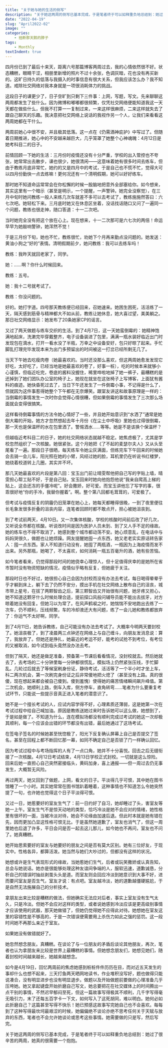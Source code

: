 ```yaml
---
title: "关于她与她的生活的侧写"
description: "关于她这两周的侧写已基本完成，于是笔者终于可以如释重负地总结到：她过了很辛苦的两周，她真的很需要一个抱抱。"
date: "2022-04-19"
slug: "April2022-02"
image: ""
categories:
    - 扭断那天鹅的脖子
tags:
    - Monthly
textIndent: true
---
```


四月份已到了最后十来天，距离六号那篇博客两周过去，我的心情依然很不好。状态糟糕，眼睛干涩，相册里新增的照片不过十余张，色调灰暗，花也没有再买新的。这旷日持久的低落与我摄入的时事信息有很大关系，但我应该怎么办？我不知道。戒除社交网络对我本身就是一项很消耗体力的挑战。

这段日子的课更少了，日子空旷到只剩下三件事：上网，写题，写文。先来聊聊这两周都发生了些什么。因为微博和嘟嘟都很频繁，仅凭社交网络便能知道我这一天天都在做些什么，但我不打算一一复制过来，一来这样很麻烦，二来这样就失去了跟自己聊天的乐趣。我决意把社交网络上说话的我视作另一个人，让我们来看看这两周她都在干什么。

两周前她心中很不安，并且极其低落。这一点在《仍需酒神庇护》中写过了。但随着日期推进，她心中的不安越来越巨大，几乎笼罩了她整个心神魂魄：4月12日是她考科目二的日子。

前情回顾一下她的生活：三月份时疫情还没有十分严重，学校的出入管控也不夸张，她常常出去散步，课也很少，她很清闲——这意味着她有很多时间去练车，但由于教练月底非常忙，她约的又是四月中的考试，于是自己也不慌不忙，觉得大可以四月份勤快一点去练嘛！更何况还有一个清明假期，她可以好好练车。

那时她不知道命运常常会在你松懈的时候一股脑地把意外全部塞给你。如今想来，其实这里有一个暗示（甚至是明示，一个提醒，一声警钟。她完全没察觉），在三月中旬时她问教练一般人来练几次车就差不多可以去考试了，教练施施然答曰：六七次吧。她轻松下来。三月底时她又在休息区坐着，没话找话随口又问了一遍同一个问题，教练也很走神，随口答道：十一二次吧。

当时她完全没有把这个放在心上。现在想来，十一二次那可是六七次的两倍！命运早早为她敲响警钟，她浑然不觉！

于是三月份下旬，她也不忙，教练很忙，劝她下个月再来勤点没问题的。她发送：黄油小狗之“好的”表情。清明假期前夕，她问教练：我可以去练车吗！

教练：我昨天就回老家了，同学。

她：……啊？你什么时候回来。

教练：五号。

她：我十二号就考试了。

教练：你没问题的。

好的。她打字道。四号那天教练便已经回来，召她速来。她困生困死，活活练了一天，隔天感到筋骨与精神都大不如从前，教练让她休息，她大喜过望，美美躺之。那日社交网络显示：她发布了20条她家CP的谣言。

又过了两天做题与练车交织的生活。到了4月7日，这一天她蛮倒霉的：她精神饱满地起床，洗漱完毕穿戴整齐，电子设备装进了包里，满满一瓶水装好临近出门时发现包在滴水，打开一看水没了半瓶，万幸之中设备安好，包只好晾了起来。手忙脚乱打理完毕发现本来为出门多预留出的时间被这一打岔已经所剩无几了。

当天下午她去吃瘦肉卷（她最喜欢的。当时还没那么喜欢，但这两周她愈发发现它好吃，太好吃了，已经当地是她最喜欢的卷了，好事一桩），吃的时候本来就够小心谨慎，但临近吃完，卷底的酱料没握住，稀里哗啦地掉了她一裤子，最糟糕的是还掉到了她们团队办公室的椅子上，她现在就坐在这张椅子上写博客，上面犹有酱料的痕迹。她快昏死过去了，当日下午还发生了一件倒霉小事，不记得是什么了，但就因为这件事惹得她整个下午都在无奈爆笑。跟室友讲这和故事原理是一样的：当倒霉的事情发生一次时你会觉得心情很糟，但如果倒霉的事情发生了三次那么场面就会变得很搞笑。

这样看待倒霉事情的方法令她心情好了一些，并且她开始意识到“水洒了”通常是她倒大霉的开始，她方才忽然想起去年十月份《在尘土中呼吸》里她也过得很倒霉，那一天也是保温杯的水在包里洒了。警惕洒水……等等。她是不是该换个保温杯？

但越临近考科目二的日子，她的社交网络状态就越不稳定。她焦虑极了，尤其是学校忽然组织了一次核酸。她很紧张。这个月她把《了不起的麦瑟尔夫人》又从头至尾看了一遍。那段日子很晒，每天练车令她尘灰满面，但练完车下午回来的时候她会去骑一会儿车，阳光照在她的小臂，风经过她的脸，耳机里仍在听说书红楼梦，她绕着校道转上几圈，其实并不坏。

那几天她最喜欢的片段是第八回：宝玉出门前让晴雯帮他把自己写的字贴上墙，晴雯担心帮工贴不好，于是自己贴，宝玉回来时她向他抱怨他说“我亲自爬高上梯的贴上，这会还冻的手僵冷呢”。好会撒娇，好可爱。而宝玉讲他忘了写字的事，很乖很好地“你的手冷，我替你握着”。啊。整个第八回都毛茸茸的，可爱极了。

但考试与疫情反复的阴霾仍旧笼罩在她心上，她每天都睡得很晚，一到了夜里便往长毛象发很多折叠的沮丧内容，连笔者回顾时都不敢点开，担心被她沮丧到。

到了考试前两天，4月10日。又一次集体核酸，学校的核酸时间前后改了好几次，又听说全市都在核酸。听说改时间是因为医护人员未到、到了又人手不足的缘故。她的练车也不得不取消了，她感到整个城市都动荡不安。她心烦意乱，在电话中与妈妈哭很久，做题也让她烦躁。网友提醒她囤一点东西，她又老老实实原话转告家人：囤一点东西。家人不知道行动没有，她囤了两瓶酒，一瓶因为上海疫情而发不出来。另外那瓶，她喝了，不太喜欢，如何消耗一瓶五百毫升的酒，她有些苦恼。

如今笔者看来，仍觉得那段时间的她侥幸心理惊人，但十足值得庆幸的是她所在省市暂时没有物资短缺的情况，疫情似乎略有反复，但她疲于关注。

那段时日也不好过，她很担心自己会因为封校而没有办法去考试，每日喝得晕晕乎乎才躺到床上，躺下去了仍然不安分，摸出手机在社交网络上散布自己的沮丧，城市带上星号，在拔了两颗智齿之后，第三颗智齿又开始很有问题，她牙疼又担心，她不知道这颗牙什么时候处理合适，提前探口风般问辅导员能不能出去拔牙，对方晾着她没有回复。但她习以为常了。在风声鹤唳之时，她惴惴不安地跑出去练了一次车，仍不顺利，压线频繁，车的冷却液还大有问题，练了一会儿她和教练都放弃了：你运气不太好啊，同学。

到了4月11日，她告诉教练，自己可能没有办法去考试了。大概率今明两天要封校了。她沮丧极了，到了凌晨两三点钟还在网络上与自己缠斗，向朋友发消息说：算了，我放弃了。但她还是挣扎，她最近的考运不好，能考的试抢不到考位，有考位的又被取消，如今试到临头竟然没办法去考。

但到了隔天，她还是做足准备，预备第一节课后看看情况，没封校就去。然后她就去了，去考场的二十分钟里每一分钟都很慌乱，模拟场上仍然紧张压线，手忙脚乱。几轮过后就去了等候室刷身份证，静待考试，活活等了一个半小时才坐上车，科二两次机会，第一次刷完身份证之后非常傻地把火熄了（甚至没有上路。真的很傻，现在想起来都会被自己傻到。傻到羞愧）使得她的痛苦情绪瞬间飙升峰值。第二次机会，她顺利上路，倒车入库，侧方停车，直角转弯……笔者为什么要重复考试环节，只能说一些提示音真正进入笔者的潜意识了。

她不是一个擅长考试的人，应试内容学得不好，心理素质还薄弱，这是她第一次在考试过程中给自己喊加油。原因是教练送她过来时告诉她可以这么做，她想到了，于是如是做了。不知道为什么，连在模拟场都没有顺利完成过考试的她这一次却极其顺利，每一个应该会出错的环节都没有出错，最后她通过了这场考试。

在签电子签名的时候她甚至恍惚极了，阳光下反复确认屏幕上自己是否提交了签名，甚至在回程上都不断回忆那一幕，如同不确定自己是否锁了门一样确认回忆。

因为考试过程中与考场指挥的人有了一点口角，她并不十分喜悦。回去之后无缝衔接了一次核酸。4月12日考试结束，4月13日学校正式封校。一切就是这么惊险。回来后她一直担心自己突然密接临头，黄码加身，喜上通报——但一周过去仍无事发生，大概暂无风险。

再过两天，她又回到了做题，上网，看文的日子。平淡得几乎可恨，其中她在图书馆睡了一个小时。其实她常常在图书馆趴着睡着，这种事情也不知道怎么令她突然提了一句，也许她也觉得这个日子平淡得可恨。

又过一日，她惹要好的室友生气了：前一日约好了自习，她却睡过了头，害室友等她一上午。室友生气不是惊天动地的类型，恰巧冷淡是她不会应对的情绪，她性格里有很坏的一面，当被冷淡对待，她会不论缘由加速后退。但此时本就是她有错在先，因而更加凸显这性格可恨无比。于是虽然她道歉了，室友也消气了，但这一周里她也后退了许多，平日会问是否一起去这儿那儿，如今她也不再问，室友也不问了。她真糟糕。

她开始思索要好的室友与她要好的朋友之间是否有莫大区别。她有三位好友，于现实中。性格各异，都算活泼。她当然与她们大吵过的，但都没有这样的状况。

她想或许是生气表现形式的缘故，当她惹她们生气，后者或玩笑撒娇或认真告知，总会与她说话。她亦是很能够处理这种友谊间争端的人，服软迅速，道歉诚恳，分析自己的错误时抽丝剥茧头头是道。而室友则会回应冷淡到她意识到大事不好，进而要问室友是否生气，室友才说：有点吧。室友越冷淡，她的道歉越僵硬尴尬，于是自然无法施展自己的分析技术。

拿朋友出来比较是糟糕的做法，但她确实无法应对后者，事实上室友没有生气太久，只是冷淡。但她不会应对这样的类型，或者说她感到冷淡应该是更高级别事情才应该使用的武器，那天她做错了，但她仍觉得她不应得此对待。她想她在室友这里的容错性是不够高的，于是一次错误便需要用上杀伤力如此之强的惩罚。这一段时间她不再那么亲近于室友。

如果她没有做错就好了。

她忽然想念朋友。真糟糕。在谈论了与一位朋友的矛盾后谈论其他朋友，再次，笔者也认为拿朋友来比较是世界上最糟糕的事情。但她想念朋友们，她想见她们，随着封校时间越来越长，她越来越想念。

如今是4月19日，回忆两周前的焦虑她感到桩桩件件历历在目，而对近五天发生的事却什么也想不起来，三天打鱼两天晒网地读书，作业堆积没写好，题也做得只能说凑合，没有明显进步也没有明显退步。做题以及开始做题前要做的心理准备几乎压垮她。她又拿起键盘开始折磨自己写文，她总要把花在社交媒体上的时间腾出一点干别的事情，不然迟早郁闷至死，但这一篇故事写得极其不顺利，几千字写得毫无吸引力，末了还每五百字卡一下文，如何写入了这死胡同，难以明白。她何必如此折磨自己？这篇甚至写得不快乐！她已预感这故事写完她自己也不会喜欢。每每到了这种写得最坎坷最艰涩的时候，她偏偏绝不谈论亦绝不思考任何关于天赋与放弃的东西，笔者也不会允许她谈论或思考这些事情。她需要做的只是写，然后写完。

关于她这两周的侧写已基本完成，于是笔者终于可以如释重负地总结到：她过了很辛苦的两周，她真的很需要一个抱抱。
